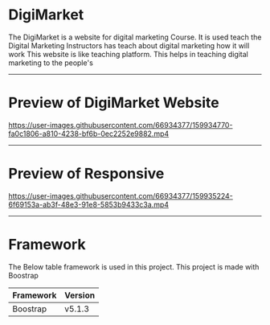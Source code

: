 # DigiMarket

The DigiMarket is a website for digital marketing Course. It is used teach the Digital Marketing Instructors has teach about digital marketing how it will work
This website is like teaching platform. This helps in teaching digital marketing to the people's

---

# Preview of DigiMarket Website

https://user-images.githubusercontent.com/66934377/159934770-fa0c1806-a810-4238-bf6b-0ec2252e9882.mp4

---

# Preview of Responsive 

https://user-images.githubusercontent.com/66934377/159935224-6f69153a-ab3f-48e3-91e8-5853b9433c3a.mp4

---

# Framework 

The Below table framework is used in this project. This project is made with Boostrap

| Framework  | Version |
| ------------- | ------------- |
|  Boostrap  |  v5.1.3  |

